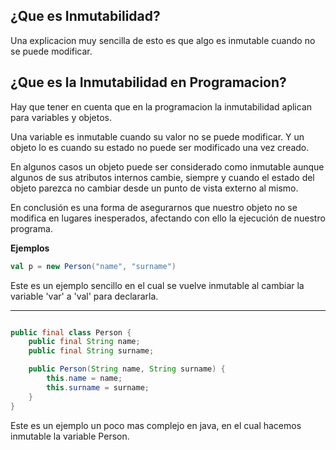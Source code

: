 ## ¿Que es Inmutabilidad?

Una explicacion muy sencilla de esto es que algo es inmutable cuando no se puede modificar.


## ¿Que es la Inmutabilidad en Programacion?

Hay que tener en cuenta que en la programacion la inmutabilidad aplican para variables y objetos.

Una variable es inmutable cuando su valor no se puede modificar. Y un objeto lo es cuando su estado no puede ser modificado una vez creado. 

En algunos casos un objeto puede ser considerado como inmutable aunque algunos de sus atributos internos cambie, siempre y cuando el estado del objeto parezca no cambiar desde un punto de vista externo al mismo. 

En conclusión es una forma de asegurarnos que nuestro objeto no se modifica en lugares inesperados, afectando con ello la ejecución de nuestro programa.

**Ejemplos**

```scala
val p = new Person("name", "surname")
```

Este es un ejemplo sencillo en el cual se vuelve inmutable al cambiar la variable  'var' a 'val' para declararla.

---

```java

public final class Person {
    public final String name;
    public final String surname;

    public Person(String name, String surname) {
        this.name = name;
        this.surname = surname;
    }    
}
```

Este es un ejemplo un poco mas complejo en java, en el cual hacemos inmutable la variable Person.